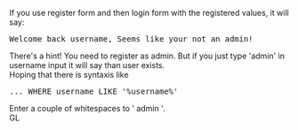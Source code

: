 If you use register form and then login form with the registered values, it will say:
<pre>
Welcome back username, Seems like your not an admin!
</pre>
There's a hint! You need to register as admin. But if you just type 'admin' in username input it will say than user exists.<br>
Hoping that there is syntaxis like
<pre>
... WHERE username LIKE '%username%'
</pre>
Enter a couple of whitespaces to '  admin '.<br>
GL